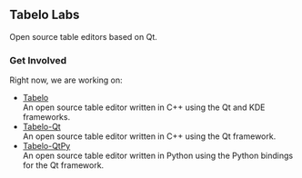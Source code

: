
## Tabelo Labs

Open source table editors based on Qt.


### Get Involved

Right now, we are working on:

- [Tabelo](https://github.com/tabelolabs/tabelo)  
  An open source table editor written in C++ using the Qt and KDE frameworks.
- [Tabelo-Qt](https://github.com/tabelolabs/tabelo-qt)  
  An open source table editor written in C++ using the Qt framework.
- [Tabelo-QtPy](https://github.com/tabelolabs/tabelo-qtpy)  
  An open source table editor written in Python using the Python bindings for the Qt framework.
